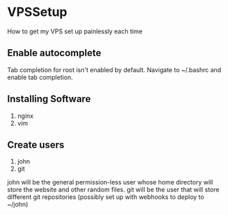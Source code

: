 # VPSSetup
How to get my VPS set up painlessly each time

## Enable autocomplete
Tab completion for root isn't enabled by default. Navigate to ~/.bashrc and enable tab completion.

## Installing Software
1. nginx
1. vim

## Create users
1. john
1. git

john will be the general permission-less user whose home directory will store the website and other random files.
git will be the user that will store different git repositories (possibly set up with webhooks to deploy to ~/john)
